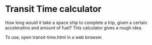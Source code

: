 # Transit Time calculator

How long would it take a space ship to complete a trip, given a certain acceleratino and amount of fuel? This calculator gives a rough idea.

To use, open transit-time.html in a web browser.
